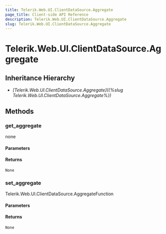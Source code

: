 ```yaml
---
title: Telerik.Web.UI.ClientDataSource.Aggregate
page_title: Client-side API Reference
description: Telerik.Web.UI.ClientDataSource.Aggregate
slug: Telerik.Web.UI.ClientDataSource.Aggregate
---
```


# Telerik.Web.UI.ClientDataSource.Aggregate  

## Inheritance Hierarchy

* *[Telerik.Web.UI.ClientDataSource.Aggregate]({%slug Telerik.Web.UI.ClientDataSource.Aggregate%})*

## Methods

###  get_aggregate

none

#### Parameters

#### Returns

`None` 

###  set_aggregate

Telerik.Web.UI.ClientDataSource.AggregateFunction

#### Parameters

#### Returns

`None` 


